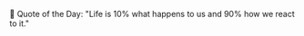 <!-- start quote -->
💬 Quote of the Day: "Life is 10% what happens to us and 90% how we react to it."
<!-- end quote -->